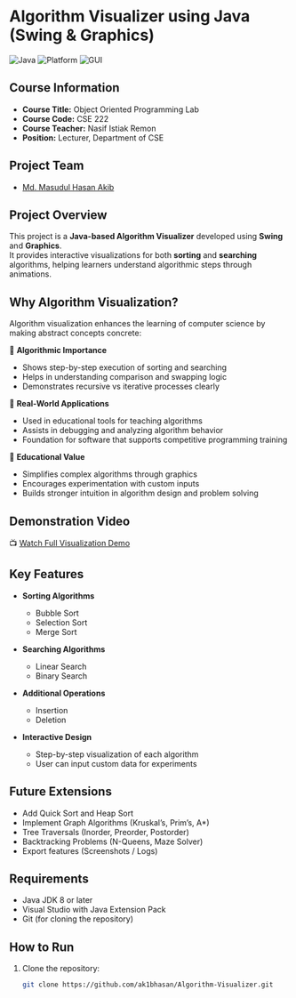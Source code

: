# Algorithm Visualizer using Java (Swing & Graphics)

![Java](https://img.shields.io/badge/Language-Java-orange)
![Platform](https://img.shields.io/badge/Platform-Visual%20Studio-blue)
![GUI](https://img.shields.io/badge/GUI-Swing%20%26%20AWT-green)

## Course Information
- **Course Title:** Object Oriented Programming Lab  
- **Course Code:** CSE 222  
- **Course Teacher:** Nasif Istiak Remon  
- **Position:** Lecturer, Department of CSE  

## Project Team
- [Md. Masudul Hasan Akib](https://github.com/ak1bhasan)  

## Project Overview
This project is a **Java-based Algorithm Visualizer** developed using **Swing** and **Graphics**.  
It provides interactive visualizations for both **sorting** and **searching** algorithms, helping learners understand algorithmic steps through animations.  

## Why Algorithm Visualization?
Algorithm visualization enhances the learning of computer science by making abstract concepts concrete:  

🔹 **Algorithmic Importance**  
- Shows step-by-step execution of sorting and searching  
- Helps in understanding comparison and swapping logic  
- Demonstrates recursive vs iterative processes clearly  

🔹 **Real-World Applications**  
- Used in educational tools for teaching algorithms  
- Assists in debugging and analyzing algorithm behavior  
- Foundation for software that supports competitive programming training  

🔹 **Educational Value**  
- Simplifies complex algorithms through graphics  
- Encourages experimentation with custom inputs  
- Builds stronger intuition in algorithm design and problem solving  

## Demonstration Video
📺 [Watch Full Visualization Demo](https://drive.google.com/file/d/1swls2OBBEtwGC9laN9r7LGBQG6mRkYwI/view?usp=drive_link)  

## Key Features
- **Sorting Algorithms**  
  - Bubble Sort  
  - Selection Sort  
  - Merge Sort  

- **Searching Algorithms**  
  - Linear Search  
  - Binary Search  

- **Additional Operations**  
  - Insertion  
  - Deletion  

- **Interactive Design**  
  - Step-by-step visualization of each algorithm  
  - User can input custom data for experiments  

## Future Extensions
- Add Quick Sort and Heap Sort  
- Implement Graph Algorithms (Kruskal’s, Prim’s, A*)  
- Tree Traversals (Inorder, Preorder, Postorder)  
- Backtracking Problems (N-Queens, Maze Solver)  
- Export features (Screenshots / Logs)  

## Requirements
- Java JDK 8 or later  
- Visual Studio with Java Extension Pack  
- Git (for cloning the repository)  

## How to Run
1. Clone the repository:  
   ```bash
   git clone https://github.com/ak1bhasan/Algorithm-Visualizer.git
